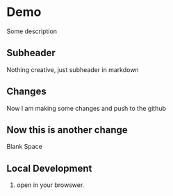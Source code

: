 # Demo

Some description 


## Subheader

Nothing creative, just subheader in markdown

## Changes

Now I am making some changes and push to the github

## Now this is another change

Blank Space


## Local Development 

1. open in your browswer.
